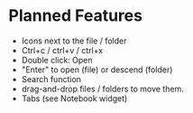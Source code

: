 # Planned Features

* Icons next to the file / folder
* Ctrl+c / ctrl+v / ctrl+x
* Double click: Open
* "Enter" to open (file) or descend (folder)
* Search function
* drag-and-drop files / folders to move them.
* Tabs (see Notebook widget)
